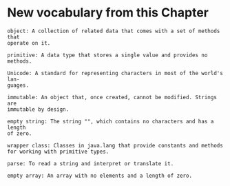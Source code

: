 # New vocabulary from this Chapter 


    object: A collection of related data that comes with a set of methods that
    operate on it.
    
    primitive: A data type that stores a single value and provides no methods.
    
    Unicode: A standard for representing characters in most of the world's lan-
    guages.
    
    immutable: An object that, once created, cannot be modified. Strings are
    immutable by design.
    
    empty string: The string "", which contains no characters and has a length
    of zero.
    
    wrapper class: Classes in java.lang that provide constants and methods
    for working with primitive types.
    
    parse: To read a string and interpret or translate it.
    
    empty array: An array with no elements and a length of zero.
